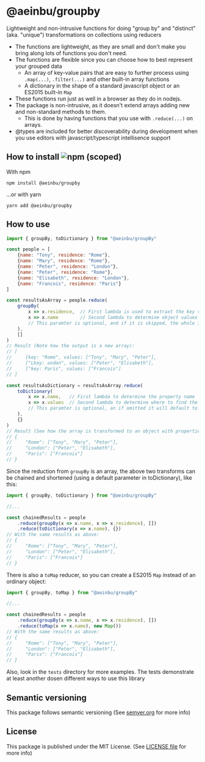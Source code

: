 # @aeinbu/groupby

Lightweight and non-intrusive functions for doing \"group by\" and \"distinct\" (aka. \"unique\") transformations on collections using reducers

- The functions are lightweight, as they are small and don't make you bring along lots of functions you don't need.
- The functions are flexible since you can choose how to best represent your grouped data
  - An array of key-value pairs that are easy to further process using `.map(...)`, `.filter(...)` and other built-in array functions
  - A dictionary in the shape of a standard javascript object or an ES2015 built-in `Map`
- These functions run just as well in a browser as they do in nodejs.
- The package is non-intrusive, as it doesn't extend arrays adding new and non-standard methods to them.
  - This is done by having functions that you use with `.reduce(...)` on arrays.
- @types are included for better discoverability during development when you use editors with javascript/typescript intellisence support


## How to install <img alt="npm (scoped)" src="https://img.shields.io/npm/v/@aeinbu/groupby">

With npm
```shell
npm install @aeinbu/groupby
```
...or with yarn
```shell
yarn add @aeinbu/groupby
```

## How to use
```javascript
import { groupBy, toDictionary } from "@aeinbu/groupBy"

const people = [
    {name: "Tony", residence: "Rome"},
    {name: "Mary", residence: "Rome"},
    {name: "Peter", residence: "London"},
    {name: "Peter", residence: "Rome"},
    {name: "Elisabeth", residence: "London"},
    {name: "Francois", residence: "Paris"}
]

const resultsAsArray = people.reduce(
    groupBy(
        x => x.residence,  // First lambda is used to extraxt the key values, so this will group by the residence
        x => x.name        // Second lambda to determine object values to put in the groups, so in this example the group will contain all names for people in a residence city
        // This paramter is optional, and if it is skipped, the whole item is selected as the value
    ),
    []
)
// Result (Note how the output is a new array):
// [
//     [key: "Rome", values: ["Tony", "Mary", "Peter"],
//     ["Lkey: ondon", values: ["Peter", "Elisabeth"],
//     ["key: Paris", values: ["Francois"]
// ]

const resultsAsDictionary = resultsAsArray.reduce(
    toDictionary(
        x => x.name,   // First lambda to determine the property name
        x => x.values  // Second lambda to determine where to find the value to set that property to
        // This paramter is optional, an if omitted it will default to `x => x.values´ which would match the default output of `groupBy` above
    ),
    {}
)
// Result (See how the array is transformed to an object with properties for each key):
// {
//     "Rome": ["Tony", "Mary", "Peter"],
//     "London": ["Peter", "Elisabeth"],
//     "Paris": ["Francois"]
// }
```

Since the reduction from `groupBy` is an array, the above two transforms can be chained and shortened (using a default parameter in toDictionary), like this:
```javascript
import { groupBy, toDictionary } from "@aeinbu/groupBy"

//...

const chainedResults = people
    .reduce(groupBy(x => x.name, x => x.residence), [])
    .reduce(toDictionary(x => x.name), {})
// With the same results as above:
// {
//     "Rome": ["Tony", "Mary", "Peter"],
//     "London": ["Peter", "Elisabeth"],
//     "Paris": ["Francois"]
// }
```


There is also a `toMap` reducer, so you can create a ES2015 `Map` instead of an ordinary object:
```javascript
import { groupBy, toMap } from "@aeinbu/groupBy"

//...

const chainedResults = people
    .reduce(groupBy(x => x.name, x => x.residence), [])
    .reduce(toMap(x => x.name), new Map())
// With the same results as above:
// {
//     "Rome": ["Tony", "Mary", "Peter"],
//     "London": ["Peter", "Elisabeth"],
//     "Paris": ["Francois"]
// }
```

Also, look in the `tests` directory for more examples. The tests demonstrate at least another dosen different ways to use this library

## Semantic versioning
This package follows semantic versioning (See [semver.org](https://semver.org) for more info)

## License
This package is published under the MIT License. (See [LICENSE file](/LICENSE) for more info)